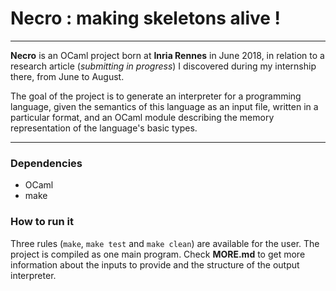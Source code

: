 # Necro : making skeletons alive !

---

**Necro** is an OCaml project born at **Inria Rennes** in June 2018, in relation to a research article (*submitting in progress*) I discovered during my internship there, from June to August.

The goal of the project is to generate an interpreter for a programming language, given the semantics of this language as an input file, written in a particular format, and an OCaml module describing the memory representation of the language's basic types.

---

### Dependencies

* OCaml
* make

### How to run it

Three rules (`make`, `make test` and `make clean`) are available for the user. The project is compiled as one main program. Check **MORE.md** to get more information about the inputs to provide and the structure of the output interpreter.